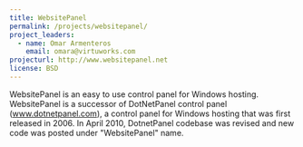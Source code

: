```yaml
---
title: WebsitePanel
permalink: /projects/websitepanel/
project_leaders:
  - name: Omar Armenteros
    email: omara@virtuworks.com
projecturl: http://www.websitepanel.net
license: BSD
---
```

WebsitePanel is an easy to use control panel for Windows hosting. WebsitePanel is a successor of DotNetPanel control panel (www.dotnetpanel.com), a control panel for Windows hosting that was first released in 2006.  In April 2010, DotnetPanel codebase was revised and new code was posted under "WebsitePanel" name.